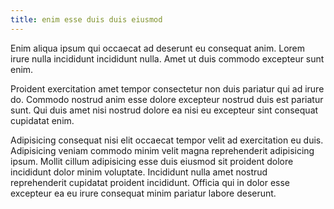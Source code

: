 ```yaml
---
title: enim esse duis duis eiusmod
---
```


Enim aliqua ipsum qui occaecat ad deserunt eu consequat anim. Lorem irure nulla incididunt incididunt nulla. Amet ut duis commodo excepteur sunt enim.

Proident exercitation amet tempor consectetur non duis pariatur qui ad irure do. Commodo nostrud anim esse dolore excepteur nostrud duis est pariatur sunt. Qui duis amet nisi nostrud dolore ea nisi eu excepteur sint consequat cupidatat enim.

Adipisicing consequat nisi elit occaecat tempor velit ad exercitation eu duis. Adipisicing veniam commodo minim velit magna reprehenderit adipisicing ipsum. Mollit cillum adipisicing esse duis eiusmod sit proident dolore incididunt dolor minim voluptate. Incididunt nulla amet nostrud reprehenderit cupidatat proident incididunt. Officia qui in dolor esse excepteur ea eu irure consequat minim pariatur labore deserunt.